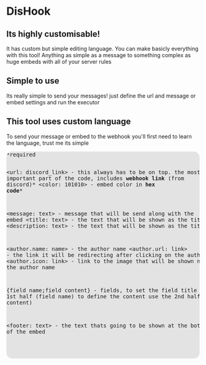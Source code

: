 <h1>DisHook</h>
<h2>Its highly customisable!</h2>
It has custom but simple editing language. You can make basicly everything with this tool! Anything as simple as a message to something complex as
huge embeds with all of your server rules


<h2>Simple to use</h2>
Its really simple to send your messages! just define the url and message or embed settings and run the executor

<h2>This tool uses custom language</h2>
To send your message or embed to the webhook you'll first need to learn the language, trust me its simple
<pre style="background-color: rgba(0,0,0,0.1); border-radius: 15px;">
*required

<‏url: discord_link> - this always has to be on top. the most important part of the code, includes <strong>webhook link</strong> (from discord)*
<‏color: 101010> - embed color in <strong>hex code</strong>*

<‏message: text> - message that will be send along with the embed
<‏title: text> - the text that will be shown as the title
<‏description: text> - the text that will be shown as the title

<‏author.name: name> - the author name
<‏author.url: link> - the link it will be redirecting after clicking on the author name
<‏author.icon: link> - link to the image that will be shown next to the author name

{field name;field content} - fields, to set the field title use the 1st half (field name) to define the content use the 2nd half (field content)

<‏footer: text> - the text thats going to be shown at the bottom of the embed

